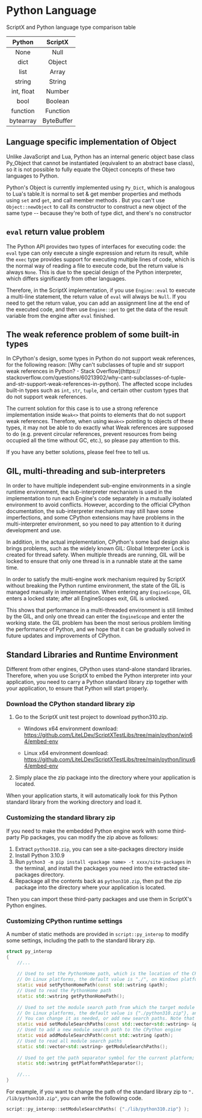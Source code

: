 # Python Language

ScriptX and Python language type comparison table

|   Python   |  ScriptX   |
| :--------: | :--------: |
|    None    |    Null    |
|    dict    |   Object   |
|    list    |   Array    |
|   string   |   String   |
| int, float |   Number   |
|    bool    |  Boolean   |
|  function  |  Function  |
| bytearray  | ByteBuffer |

## Language specific implementation of Object

Unlike JavaScript and Lua, Python has an internal generic object base class Py_Object that cannot be instantiated (equivalent to an abstract base class), so it is not possible to fully equate the Object concepts of these two languages to Python.

Python's Object is currently implemented using `Py_Dict`, which is analogous to Lua's table.It is normal to set & get member properties and methods using `set` and `get`, and call member methods . But you can't use `Object::newObject` to call its constructor to construct a new object of the same type -- because they're both of type dict, and there's no constructor

## `eval` return value problem

The Python API provides two types of interfaces for executing code: the `eval` type can only execute a single expression and return its result, while the `exec` type provides support for executing multiple lines of code, which is the normal way of reading a file to execute code, but the return value is always `None`. This is due to the special design of the Python interpreter, which differs significantly from other languages.

Therefore, in the ScriptX implementation, if you use `Engine::eval` to execute a multi-line statement, the return value of `eval` will always be `Null`. If you need to get the return value, you can add an assignment line at the end of the executed code, and then use `Engine::get` to get the data of the result variable from the engine after `eval` finished.

## The weak reference problem of some built-in types

In CPython's design, some types in Python do not support weak references, for the following reason: [Why can't subclasses of tuple and str support weak references in Python? - Stack Overflow](https:// stackoverflow.com/questions/60213902/why-cant-subclasses-of-tuple-and-str-support-weak-references-in-python). The affected scope includes built-in types such as `int`, `str`, `tuple`, and certain other custom types that do not support weak references.

The current solution for this case is to use a strong reference implementation inside `Weak<>` that points to elements that do not support weak references. Therefore, when using `Weak<>` pointing to objects of these types, it may not be able to do exactly what Weak references are supposed to do (e.g. prevent circular references, prevent resources from being occupied all the time without GC, etc.), so please pay attention to this.

If you have any better solutions, please feel free to tell us.

## GIL, multi-threading and sub-interpreters

In order to have multiple independent sub-engine environments in a single runtime environment, the sub-interpreter mechanism is used in the implementation to run each Engine's code separately in a mutually isolated environment to avoid conflicts. However, according to the official CPython documentation, the sub-interpreter mechanism may still have some imperfections, and some CPython extensions may have problems in the multi-interpreter environment, so you need to pay attention to it during development and use.

In addition, in the actual implementation, CPython's some bad design also brings problems, such as the widely known GIL: Global Interpreter Lock is created for thread safety. When multiple threads are running, GIL will be locked to ensure that only one thread is in a runnable state at the same time.

In order to satisfy the multi-engine work mechanism required by ScriptX without breaking the Python runtime environment, the state of the GIL is managed manually in implementation. When entering any `EngineScope`, GIL enters a locked state; after all EngineScopes exit, GIL is unlocked.

This shows that performance in a multi-threaded environment is still limited by the GIL, and only one thread can enter the `EngineScope` and enter the working state. the GIL problem has been the most serious problem limiting the performance of Python, and we hope that it can be gradually solved in future updates and improvements of CPython.

## Standard Libraries and Runtime Environment

Different from other engines, CPython uses stand-alone standard libraries. Therefore, when you use ScriptX to embed the Python interpreter into your application, you need to carry a Python standard library zip together with your application, to ensure that Python will start properly.

### Download the CPython standard library zip

1. Go to the ScriptX unit test project to download python310.zip.

   - Windows x64 environment download: https://github.com/LiteLDev/ScriptXTestLibs/tree/main/python/win64/embed-env

   - Linux x64 environment download: https://github.com/LiteLDev/ScriptXTestLibs/tree/main/python/linux64/embed-env

2. Simply place the zip package into the directory where your application is located.

When your application starts, it will automatically look for this Python standard library from the working directory and load it.

### Customizing the standard library zip

If you need to make the embedded Python engine work with some third-party Pip packages, you can modify the zip above as follows:

1. Extract `python310.zip`, you can see a site-packages directory inside
2. Install Python 3.10.9
3. Run `python3 -m pip install <package name> -t xxxx/site-packages` in the terminal, and install the packages you need into the extracted site-packages directory.
4. Repackage all the contents back as `python310.zip`, then put the zip package into the directory where your application is located.

Then you can import these third-party packages and use them in ScriptX's Python engines.

### Customizing CPython runtime settings

A number of static methods are provided in `script::py_interop` to modify some settings, including the path to the standard library zip.

```c++
struct py_interop
{
	//...
    
	// Used to set the PythonHome path, which is the location of the CPython interpreter. There are some third-party packages that rely on this mechanism to work
    // On Linux platforms, the default value is "./", on Windows platforms, the default value is ".\\". This can be modified on demand
    static void setPythonHomePath(const std::wstring &path);
    // Used to read the PythonHome path
    static std::wstring getPythonHomePath();
    
    // Used to set the module search path from which the target module will be searched when import is executed. CPython also searches the standard library zip mentioned above via this search path.
    // On Linux platforms, the default value is {"./python310.zip"}, and on Windows platforms, the default value is {".\\python310.zip"}
    // You can change it as needed, or add new search paths. Note that the standard library zip must be included, otherwise the Python interpreter will not start
    static void setModuleSearchPaths(const std::vector<std::wstring> &paths);
    // Used to add a new module search path to the CPython engine
    static void addModuleSearchPath(const std::wstring &path);
    // Used to read all module search paths
    static std::vector<std::wstring> getModuleSearchPaths();
    
    // Used to get the path separator symbol for the current platform; Linux is "/", Windows is "\\"
    static std::wstring getPlatformPathSeparator();
    
    //...
}
```

For example, if you want to change the path of the standard library zip to `". /lib/python310.zip"`, you can write the following code.

```C++
script::py_interop::setModuleSearchPaths( {"./lib/python310.zip"} );
```
